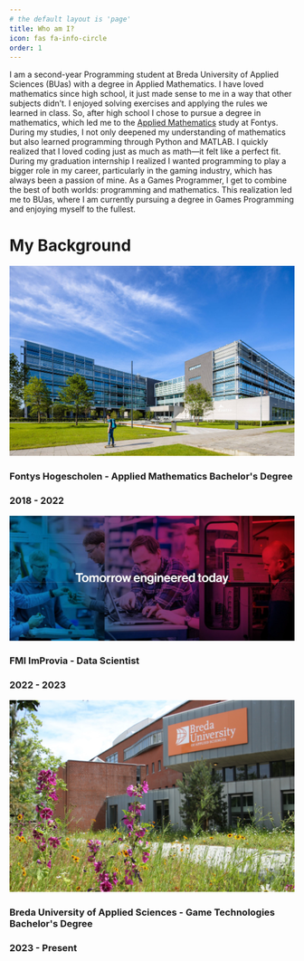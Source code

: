 ```yaml
---
# the default layout is 'page'
title: Who am I?
icon: fas fa-info-circle
order: 1
---
```


<link rel="stylesheet" href="/assets/css/cards.css">
<link rel="stylesheet" href="/assets/css/cards_colors_about.css">
<link rel="stylesheet" href="/assets/css/links.css">
I am a second-year Programming student at Breda University of Applied Sciences (BUas) with a degree in Applied Mathematics. I have loved mathematics since high school, it just made sense to me in a way that other subjects didn’t. I enjoyed solving exercises and applying the rules we learned in class. So, after high school I chose to pursue a degree in mathematics, which led me to the <a href="https://www.fontys.nl/Studeren/Opleidingen/Toegepaste-Wiskunde-voltijd.htm" target="_blank" rel="noopener noreferrer">Applied Mathematics</a> study at Fontys. During my studies, I not only deepened my understanding of mathematics but also learned programming through Python and MATLAB. I quickly realized that I loved coding just as much as math—it felt like a perfect fit. During my graduation internship I realized I wanted programming to play a bigger role in my career, particularly in the gaming industry, which has always been a passion of mine. As a Games Programmer, I get to combine the best of both worlds: programming and mathematics. This realization led me to BUas, where I am currently pursuing a degree in Games Programming and enjoying myself to the fullest.

# My Background

<div class="projects-container">
  <div class="card-wrapper">
    <div class="project-card">
      <img src="assets/fontys_nexus.png" alt="fontys">
      <h3>Fontys Hogescholen - Applied Mathematics Bachelor's Degree</h3> 
      <h3>2018 - 2022</h3>
    </div>
  </div>
  
  <div class="card-wrapper">
    <div class="project-card">
      <img src="assets/FMI_improvia.png" alt="FMI">
      <h3>FMI ImProvia - Data Scientist</h3> 
      <h3>2022 - 2023</h3>
    </div>
  </div>
  
  <div class="card-wrapper">
    <div class="project-card">
      <img src="assets/buas.png" alt="buas">
      <h3>Breda University of Applied Sciences - Game Technologies Bachelor's Degree</h3> 
      <h3>2023 - Present</h3>
    </div>
  </div>
</div>

